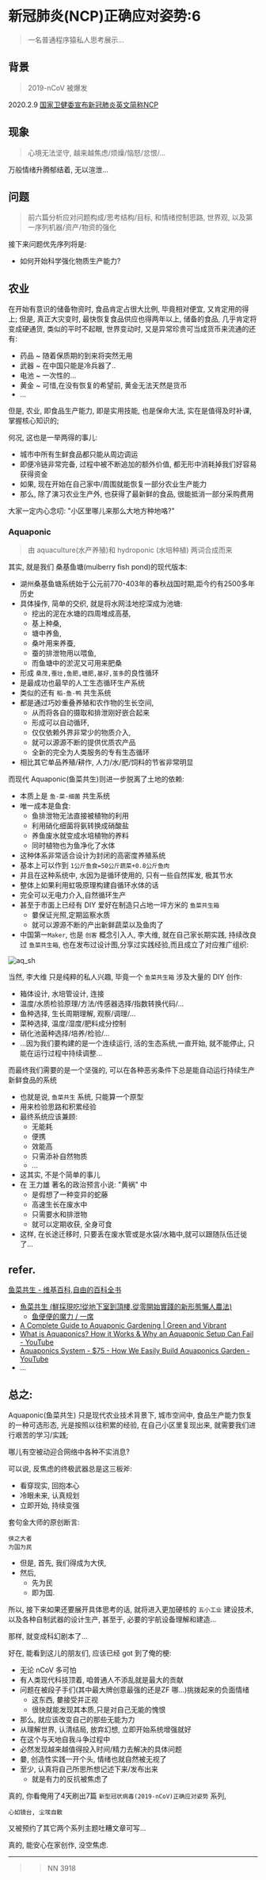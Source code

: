 # 新冠肺炎(NCP)正确应对姿势:6
> 一名普通程序猿私人思考展示...

## 背景
> 2019-nCoV 被爆发

2020.2.9 [国家卫健委宣布新冠肺炎英文简称NCP](http://health.people.com.cn/n1/2020/0209/c14739-31577883.html)


## 现象
> 心境无法坚守, 越来越焦虑/烦燥/恼怒/忿恨/...

万般情绪升腾郁结着, 无以渲泄...

## 问题
> 前六篇分析应对问题构成/思考结构/目标, 和情绪控制思路, 世界观, 以及第一序列机器/资产/物资的强化 

接下来问题优先序列将是:

- 如何开始科学强化物质生产能力?


## 农业
在开始有意识的储备物资时, 食品肯定占很大比例, 
毕竟相对便宜, 又肯定用的得上;
但是, 真正大灾变时, 最快恢复食品供应也得两年以上,
储备的食品, 几乎肯定将变成硬通货, 类似的平时不起眼, 世界变动时,
又是异常珍贵可当成货币来流通的还有:

- 药品 ~ 随着保质期的到来将突然无用
- 武器 ~ 在中国只能是冷兵器了..
- 电池 ~ 一次性的...
- 黄金 ~ 可惜,在没有恢复的希望前, 黄金无法天然是货币
- ...

但是, 农业, 即食品生产能力, 即是实用技能, 也是保命大法,
实在是值得及时补课, 掌握核心知识的;

何况, 这也是一举两得的事儿:

- 城市中所有生鲜食品都只能从周边调运
- 即便冷链非常完备, 过程中被不断追加的额外价值, 都无形中消耗掉我们好容易获得资金
- 如果, 现在开始在自己家中/周围就能恢复一部分农业生产能力
- 那么, 除了演习农业生产外, 也获得了最新鲜的食品, 很能抵消一部分采购费用

大家一定内心念叨: "小区里哪儿来那么大地方种地咯?"

### Aquaponic
> 由 aquaculture(水产养殖)和 hydroponic (水培种植) 两词合成而来


其实, 就是我们 桑基鱼塘(mulberry fish pond)的现代版本:

- 湖州桑基鱼塘系统始于公元前770-403年的春秋战国时期,距今约有2500多年历史
- 具体操作, 简单的交织, 就是将水网洼地挖深成为池塘:
    + 挖出的泥在水塘的四周堆成高基,
    + 基上种桑,
    + 塘中养鱼,
    + 桑叶用来养蚕,
    + 蚕的排泄物用以喂鱼,
    + 而鱼塘中的淤泥又可用来肥桑
- 形成 `桑茂,蚕壮,鱼肥,塘肥,基好,茧多`的良性循环
- 是最成功也最早的人工生态循环生产系统
- 类似的还有 `稻-鱼-鸭` 共生系统
- 都是通过巧妙重叠养殖和农作物的生长空间, 
    + 从而将各自的摄取和排泄刚好嵌合起来
    + 形成可以自动循环, 
    + 仅仅依赖外界非常少的物质介入, 
    + 就可以源源不断的提供优质农产品
    + 全新的完全为人类服务的专有生态循环
- 相比其它单品养殖/耕作, 人力/水/肥/饲料的节省非常明显

而现代 Aquaponic(鱼菜共生)则进一步脱离了土地的依赖:

- 本质上是 `鱼-菜-细菌` 共生系统
- 唯一成本是鱼食:
    + 鱼排泄物无法直接被植物的利用
    + 利用硝化细菌将氨转换成硝酸盐
    + 养鱼废水就变成水培植物的养料
    + 同时植物也为鱼净化了水体
- 这种体系非常适合设计为封闭的高密度养殖系统
- 基本上可以作到 `1公斤鱼食=50公斤蔬菜+0.8公斤鱼肉`
- 并且在这种系统中, 水因为是循环使用的, 只有一些自然挥发, 极其节水
- 整体上如果利用虹吸原理构建自循环水体的话
- 完全可以无电力介入,自然循环生产
- 甚至于市面上已经有 DIY 爱好在制造只占地一坪方米的 `鱼菜共生箱`
    + 嘦保证光照,定期监察水质
    + 就可以源源不断的产出新鲜蔬菜以及鱼肉了
- 中国第一`Maker`, 也是 `创客` 概念引入人, 李大维, 就在自己家长期实践, 持续改良过 `鱼菜共生箱`, 也在发布过设计图,分享过实践经验,而且成立了对应推广组织:

![aq_sh](https://img9.doubanio.com/view/group_topic/l/public/p30361694.jpg)


当然, 李大维 只是纯粹的私人兴趣, 毕竟一个 `鱼菜共生箱` 涉及大量的 DIY 创作:

- 箱体设计, 水培管设计, 连接
- 温度/水质检验原理/方法/传感器选择/指数转换代码/...
- 鱼种选择, 生长周期理解, 观察/调理/...
- 菜种选择, 温度/湿度/肥料成分控制
- 硝化池菌种选择/培养/检验/...
- ...因为我们要构建的是一个连续运行, 活的生态系统,一直开始, 就不能停止, 只能在运行过程中持续调整...


而最终我们需要的是一个坚强的, 可以在各种恶劣条件下总是能自动运行持续生产新鲜食品的系统

- 也就是说, `鱼菜共生` 系统, 只能算一个原型
- 用来检验思路和积累经验
- 最终系统应该兼顾:
    + 无能耗
    + 便携
    + 效能高
    + 只需添补自然物质
    + ...
- 这其实, 不是个简单的事儿
- 在 王力雄 著名的政治预言小说: "黄祸" 中
    + 是假想了一种变异的蛇藤
    + 高速生长在废水中
    + 只需要水和排泄物
    + 就可以定期收获, 全身可食
- 这样, 在长途迁移时, 只要丢在废水管或是水袋/水箱中,就可以跟随队伍迁徙了...

## refer.

[鱼菜共生 \- 维基百科,自由的百科全书](https://zh.wikipedia.org/wiki/%E9%AD%9A%E8%8F%9C%E5%85%B1%E7%94%9F)

- [魚菜共生 (鮮採現吃!從地下室到頂樓,從零開始實踐的新形態懶人農法)](https://book.douban.com/subject/26345207/)
    + [鱼便便的魔力 / 一席](https://www.yixi.tv/speech/262)
- [A Complete Guide to Aquaponic Gardening \| Green and Vibrant](https://www.greenandvibrant.com/aquaponic-gardening)
- [What is Aquaponics? How it Works & Why an Aquaponic Setup Can Fail \- YouTube](https://www.youtube.com/watch?v=-z1kozprw8Y)
- [Aquaponics System \- $75 \- How We Easily Build Aquaponics Garden \- YouTube](https://www.youtube.com/watch?v=dAeJ5RwqPFQ)
- ...



## 总之:

Aquaponic(鱼菜共生) 只是现代农业技术背景下, 
城市空间中, 食品生产能力恢复的一种可选形态,
光是按照以往积累的经验, 在自己小区里复现出来,
就需要我们进行艰苦的学习/实践;

哪儿有空被动迎合网络中各种不实消息?

可以说, 反焦虑的终极武器总是这三板斧:

- 看穿现实, 回抱本心
- 冷眼未来, 认真规划
- 立即开始, 持续变强

套句金大师的原创断言:

    侠之大者
    为国为民

- 但是, 首先, 我们得成为大侠,
- 然后, 
    + 先为民
    + 即为国.

所以, 接下来如果还要展开具体思考的话,
就将进入更加硬核的 `五小工业` 建设技术,
以及各种自制武器的设计生产,
甚至于, 必要的宇航设备理解和建造...

那样, 就变成科幻剧本了...

好在, 能看到这儿的朋友们, 
应该已经 got 到了俺的梗:

- 无论 nCoV 多可怕
- 有人类现代科技顶着, 咱普通人不添乱就是最大的贡献
- 问题在被段子手们(其中最大牌创意最强的还是ZF 哪...)挑拨起来的负面情绪
    + 这东西, 嘦接受并正视
    + 很快就能发现其本质,只是对自己无能的愧恨
- 那么, 就应该改变自己的那些无能为力
- 从理解世界, 认清结局, 放弃幻想, 立即开始系统增强就好
- 在这个与天地自我斗争过程中
- 必然发现越来越值得投入时间/精力去解决的具体问题
- 嘦, 创造性实践一开个头, 情绪也就自然被无视了
- 至少, 认真将自己所思所想记述下来/发布出来
    + 就是有力的反抗被焦虑了

真的, 你看俺用了4天刷出7篇 `新型冠状病毒(2019-nCoV)正确应对姿势` 系列,

    心如镜台, 尘埃自散

又被预约了其它两个系列主题吐糟文章可写...

真的, 能安心在家创作, 没空焦虑.




------------

>> NN 3918

